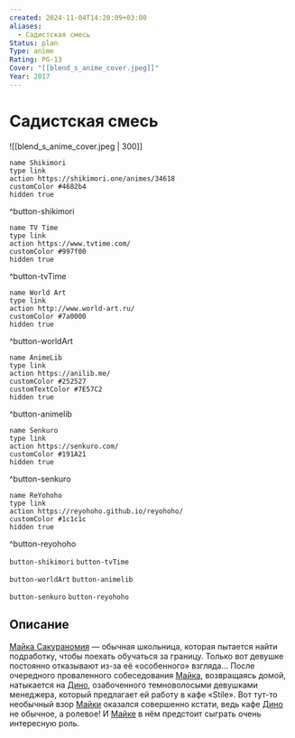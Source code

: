 ```yaml
---
created: 2024-11-04T14:20:09+03:00
aliases:
  - Садистская смесь
Status: plan
Type: anime
Rating: PG-13
Cover: "[[blend_s_anime_cover.jpeg]]"
Year: 2017
---
```


# Садистская смесь

![[blend_s_anime_cover.jpeg | 300]]

```button
name Shikimori
type link
action https://shikimori.one/animes/34618
customColor #4682b4
hidden true
```
^button-shikimori

```button
name TV Time
type link
action https://www.tvtime.com/
customColor #997f00
hidden true
```
^button-tvTime

```button
name World Art
type link
action http://www.world-art.ru/
customColor #7a0000
hidden true
```
^button-worldArt

```button
name AnimeLib
type link
action https://anilib.me/
customColor #252527
customTextColor #7E57C2
hidden true
```
^button-animelib

```button
name Senkuro
type link
action https://senkuro.com/
customColor #191A21
hidden true
```
^button-senkuro

```button
name ReYohoho
type link
action https://reyohoho.github.io/reyohoho/
customColor #1c1c1c
hidden true
```
^button-reyohoho

`button-shikimori` `button-tvTime`

`button-worldArt` `button-animelib`

`button-senkuro` `button-reyohoho`

## Описание

[Майка Сакураномия](https://shikimori.one/characters/152126-maika-sakuranomiya) — обычная школьница, которая пытается найти подработку, чтобы поехать обучаться за границу. Только вот девушке постоянно отказывают из-за её «особенного» взгляда... После очередного проваленного собеседования [Майка](https://shikimori.one/characters/152126-maika-sakuranomiya), возвращаясь домой, натыкается на [Дино](https://shikimori.one/characters/152147-dino), озабоченного темноволосыми девушками менеджера, который предлагает ей работу в кафе «Stile». Вот тут-то необычный взор [Майки](https://shikimori.one/characters/152126-maika-sakuranomiya) оказался совершенно кстати, ведь кафе [Дино](https://shikimori.one/characters/152147-dino) не обычное, а ролевое! И [Майке](https://shikimori.one/characters/152126-maika-sakuranomiya) в нём предстоит сыграть очень интересную роль.
